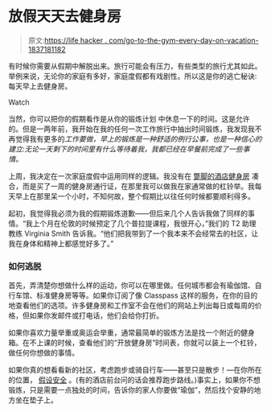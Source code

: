 # 放假天天去健身房

> 原文:[https://life hacker . com/go-to-the-gym-every-day-on-vacation-1837181182](https://lifehacker.com/go-to-the-gym-every-day-on-vacation-1837181182)

有时候你需要从假期中解脱出来。旅行可能会有压力，有些类型的旅行尤其如此。举例来说，无论你的家庭有多好，家庭度假都有戏剧性。所以这是你的逃亡秘诀:每天早上去健身房。

Watch

当然，你可以把你的假期看作是从你的锻炼计划 中休息一下的时间。这是允许的。但是一两年前，我开始在我的任何一次工作旅行中抽出时间锻炼，我发现我不再觉得我有更多的*工作要做，早上的锻炼是一种舒适的例行公事，也是一种信心的建立:无论一天剩下的时间里有什么等待着我，我都已经在早餐前完成了一些事情。*

上周，我决定在一次家庭度假中运用同样的逻辑。我没有在 [蹩脚的酒店健身房](https://vitals.lifehacker.com/how-to-get-a-good-workout-in-a-crappy-hotel-gym-1830405477) 凑合，而是买了一周的健身房通行证，在那里我可以做我在家通常做的杠铃举。我每天早上在那里呆一个小时，不知何故，整个假期比以往任何时候都要顺利得多。

起初，我觉得我必须为我的假期锻炼道歉——但后来几个人告诉我做了同样的事情。“我上个月在伦敦的时候预定了几个普拉提课程，我很开心，”我们的 T2 助理教练 Virginia Smith 告诉我。“他们把我带到了一个我本来不会经常去的社区，让我在身体和精神上都感觉好多了。”

### 如何逃脱

首先，弄清楚你想做什么样的运动，你可以在哪里做。任何城市都会有瑜伽馆、自行车馆、标准健身房等等。如果你订阅了像 Classpass 这样的服务，在你的目的地查看他们的选项。许多健身房和工作室不会在他们的网站上列出每日或每周的价格，但如果你发邮件或打电话，他们会给你打折。

如果你喜欢力量举重或奥运会举重，通常最简单的锻炼方法是找一个附近的健身箱。在不上课的时候，查看他们的“开放健身房”时间表，你就可以装上一个杠铃，做任何你想做的事情。

如果你真的想看看新的社区，考虑跑步或骑自行车——甚至只是散步！—在你所在的位置， [假设安全](https://lifehacker.com/the-beginners-guide-to-safe-urban-running-1727699007) 。(有的酒店前台问的话会推荐跑步路线。)事实上，如果你不想锻炼，只是需要一点独处的时间，告诉你的家人你要做“瑜伽”，然后找个安静的地方坐在垫子上。